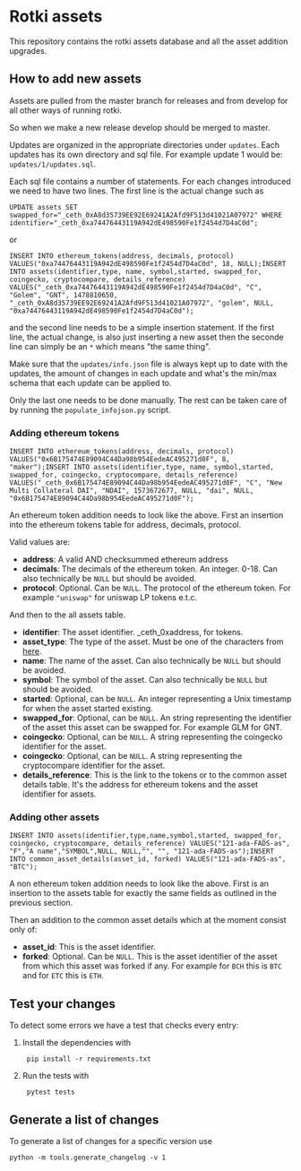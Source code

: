 # Rotki assets

This repository contains the rotki assets database and all the asset addition upgrades.

## How to add new assets

Assets are pulled from the master branch for releases and from develop for all other ways of running rotki.

So when we make a new release develop should be merged to master.

Updates are organized in the appropriate directories under ``updates``. Each updates has its own directory and sql file. For example update 1 would be: ``updates/1/updates.sql``.

Each sql file contains a number of statements. For each changes introduced we need to have two lines. The first line is the actual change such as

```
UPDATE assets SET swapped_for="_ceth_0xA8d35739EE92E69241A2Afd9F513d41021A07972" WHERE identifier="_ceth_0xa74476443119A942dE498590Fe1f2454d7D4aC0d";
```

or

```
INSERT INTO ethereum_tokens(address, decimals, protocol) VALUES("0xa74476443119A942dE498590Fe1f2454d7D4aC0d", 18, NULL);INSERT INTO assets(identifier,type, name, symbol,started, swapped_for, coingecko, cryptocompare, details_reference) VALUES("_ceth_0xa74476443119A942dE498590Fe1f2454d7D4aC0d", "C", "Golem", "GNT", 1478810650, "_ceth_0xA8d35739EE92E69241A2Afd9F513d41021A07972", "golem", NULL, "0xa74476443119A942dE498590Fe1f2454d7D4aC0d");
```

and the second line needs to be a simple insertion statement. If the first line, the actual change, is also just inserting a new asset then the seconde line can simply be an ``*`` which means "the same thing".

Make sure that the `updates/info.json` file is always kept up to date with the updates, the amount of changes in each update and what's the min/max schema that each update can be applied to.

Only the last one needs to be done manually. The rest can be taken care of by running the ``populate_infojson.py`` script.

### Adding ethereum tokens

```
INSERT INTO ethereum_tokens(address, decimals, protocol) VALUES("0x6B175474E89094C44Da98b954EedeAC495271d0F", 8, "maker");INSERT INTO assets(identifier,type, name, symbol,started, swapped_for, coingecko, cryptocompare, details_reference) VALUES("_ceth_0x6B175474E89094C44Da98b954EedeAC495271d0F", "C", "New Multi Collateral DAI", "NDAI", 1573672677, NULL, "dai", NULL, "0x6B175474E89094C44Da98b954EedeAC495271d0F");
```

An ethereum token addition needs to look like the above. First an insertion into the ethereum tokens table for address, decimals, protocol.

Valid values are:

- **address**: A valid AND checksummed ethereum address
- **decimals**: The decimals of the ethereum token. An integer. 0-18. Can also technically be ``NULL`` but should be avoided.
- **protocol**: Optional. Can be ``NULL``. The protocol of the ethereum token. For example ``"uniswap"`` for uniswap LP tokens e.t.c.

And then to the all assets table.

- **identifier**: The asset identifier. _ceth_0xaddress, for tokens.
- **asset_type**: The type of the asset. Must be one of the characters from [here](https://github.com/rotki/rotki/blob/c7a133e00a7cceb0ef84eab16488f056ceb0dae1/rotkehlchen/globaldb/schema.py#L29).
- **name**: The name of the asset. Can also technically be ``NULL`` but should be avoided.
- **symbol**: The symbol of the asset. Can also technically be ``NULL`` but should be avoided.
- **started**: Optional, can be ``NULL``. An integer representing a Unix timestamp for when the asset started existing.
- **swapped_for**: Optional, can be ``NULL``. An string representing the identifier of the asset this asset can be swapped for. For example GLM for GNT.
- **coingecko**: Optional, can be ``NULL``. A string representing the coingecko identifier for the asset.
- **coingecko**: Optional, can be ``NULL``. A string representing the cryptocompare identifier for the asset.
- **details_reference**: This is the link to the tokens or to the common asset details table. It's the address for ethereum tokens and the asset identifier for assets.

### Adding other assets

```
INSERT INTO assets(identifier,type,name,symbol,started, swapped_for, coingecko, cryptocompare, details_reference) VALUES("121-ada-FADS-as", "F","A name","SYMBOL",NULL, NULL,"", "", "121-ada-FADS-as");INSERT INTO common_asset_details(asset_id, forked) VALUES("121-ada-FADS-as", "BTC");
```

A non ethereum token addition needs to look like the above. First is an insertion to the assets table for exactly the same fields as outlined in the previous section.

Then an addition to the common asset details which at the moment consist only of:

- **asset_id**: This is the asset identifier.
- **forked**: Optional. Can be ``NULL``. This is the asset identifier of the asset from which this asset was forked if any. For example for `BCH` this is `BTC` and for `ETC` this is `ETH`.

## Test your changes

To detect some errors we have a test that checks every entry:

1. Install the dependencies with

        pip install -r requirements.txt

2. Run the tests with

        pytest tests

## Generate a list of changes

To generate a list of changes for a specific version use

    python -m tools.generate_changelog -v 1
